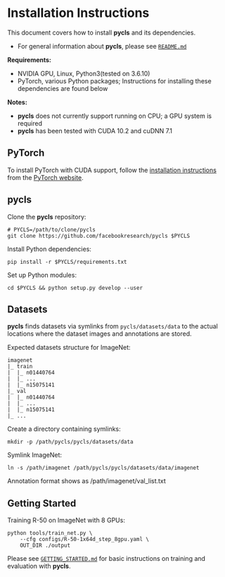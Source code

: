 # Installation Instructions

This document covers how to install **pycls** and its dependencies.

- For general information about **pycls**, please see [`README.md`](../README.md)

**Requirements:**

- NVIDIA GPU, Linux, Python3(tested on 3.6.10)
- PyTorch, various Python packages; Instructions for installing these dependencies are found below

**Notes:**

- **pycls** does not currently support running on CPU; a GPU system is required
- **pycls** has been tested with CUDA 10.2 and cuDNN 7.1

## PyTorch

To install PyTorch with CUDA support, follow the [installation instructions](https://pytorch.org/get-started/locally/) from the [PyTorch website](https://pytorch.org).

## pycls

Clone the **pycls** repository:

```
# PYCLS=/path/to/clone/pycls
git clone https://github.com/facebookresearch/pycls $PYCLS
```

Install Python dependencies:

```
pip install -r $PYCLS/requirements.txt
```

Set up Python modules:

```
cd $PYCLS && python setup.py develop --user
```

## Datasets

**pycls** finds datasets via symlinks from `pycls/datasets/data` to the actual locations where the dataset images and annotations are stored.

Expected datasets structure for ImageNet:

```
imagenet
|_ train
|  |_ n01440764
|  |_ ...
|  |_ n15075141
|_ val
|  |_ n01440764
|  |_ ...
|  |_ n15075141
|_ ...
```

Create a directory containing symlinks:

```
mkdir -p /path/pycls/pycls/datasets/data
```

Symlink ImageNet:

```
ln -s /path/imagenet /path/pycls/pycls/datasets/data/imagenet
```

Annotation format shows as /path/imagenet/val_list.txt


## Getting Started

Training R-50 on ImageNet with 8 GPUs:

```
python tools/train_net.py \
    --cfg configs/R-50-1x64d_step_8gpu.yaml \
    OUT_DIR ./output
```

Please see [`GETTING_STARTED.md`](GETTING_STARTED.md) for basic instructions on training and evaluation with **pycls**.
